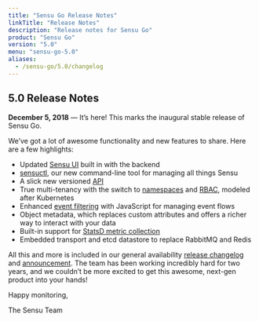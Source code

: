 ```yaml
---
title: "Sensu Go Release Notes"
linkTitle: "Release Notes"
description: "Release notes for Sensu Go"
product: "Sensu Go"
version: "5.0"
menu: "sensu-go-5.0"
aliases:
  - /sensu-go/5.0/changelog
---
```


## 5.0 Release Notes

**December 5, 2018** &mdash; It’s here! This marks the inaugural stable release of Sensu Go. 

We’ve got a lot of awesome functionality and new features to share. Here are a few highlights:

- Updated [Sensu UI][1] built in with the backend 
- [sensuctl][2], our new command-line tool for managing all things Sensu 
- A slick new versioned [API][3]
- True multi-tenancy with the switch to [namespaces][4] and [RBAC][5], modeled after Kubernetes 
- Enhanced [event filtering][6] with JavaScript for managing event flows 
- Object metadata, which replaces custom attributes and offers a richer way to interact with your data 
- Built-in support for [StatsD metric collection][7] 
- Embedded transport and etcd datastore to replace RabbitMQ and Redis

All this and more is included in our general availability [release changelog][changelog] and [announcement][blog].
The team has been working incredibly hard for two years, and we couldn’t be more excited to get this awesome, next-gen product into your hands! 

Happy monitoring, 

The Sensu Team 

[changelog]: https://github.com/sensu/sensu-go/blob/master/CHANGELOG.md
[blog]: https://blog.sensu.io/sensu-go-is-here
[1]: ../../dashboard/overview
[2]: ../../sensuctl/reference
[3]: .../../api/overview
[4]: ../../reference/rbac#namespaces
[5]: ../../reference/rbac
[6]: ../../reference/filters
[7]: ../../guides/aggregate-metrics-statsd
